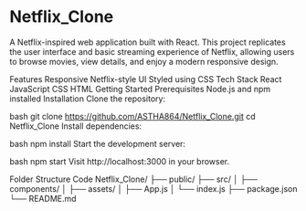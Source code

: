 ﻿# Netflix_Clone
A Netflix-inspired web application built with React. This project replicates the user interface and basic streaming experience of Netflix, allowing users to browse movies, view details, and enjoy a modern responsive design.

Features
Responsive Netflix-style UI
Styled using CSS
Tech Stack
React 
JavaScript
CSS
HTML
Getting Started
Prerequisites
Node.js and npm installed
Installation
Clone the repository:

bash
git clone https://github.com/ASTHA864/Netflix_Clone.git
cd Netflix_Clone
Install dependencies:

bash
npm install
Start the development server:

bash
npm start
Visit http://localhost:3000 in your browser.

Folder Structure
Code
Netflix_Clone/
├── public/
├── src/
│   ├── components/
│   ├── assets/
│   ├── App.js
│   └── index.js
├── package.json
└── README.md

